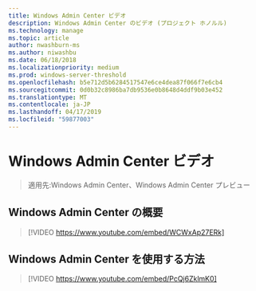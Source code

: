 ```yaml
---
title: Windows Admin Center ビデオ
description: Windows Admin Center のビデオ (プロジェクト ホノルル)
ms.technology: manage
ms.topic: article
author: nwashburn-ms
ms.author: niwashbu
ms.date: 06/18/2018
ms.localizationpriority: medium
ms.prod: windows-server-threshold
ms.openlocfilehash: b5e712d5b6284517547e6ce4dea87f066f7e6cb4
ms.sourcegitcommit: 0d0b32c8986ba7db9536e0b8648d4ddf9b03e452
ms.translationtype: MT
ms.contentlocale: ja-JP
ms.lasthandoff: 04/17/2019
ms.locfileid: "59877003"
---
```

# <a name="windows-admin-center-videos"></a>Windows Admin Center ビデオ

>適用先:Windows Admin Center、Windows Admin Center プレビュー

## <a name="introduction-to-windows-admin-center"></a>Windows Admin Center の概要
>[!VIDEO https://www.youtube.com/embed/WCWxAp27ERk]

## <a name="how-to-get-started-with-windows-admin-center"></a>Windows Admin Center を使用する方法
>[!VIDEO https://www.youtube.com/embed/PcQj6ZklmK0]